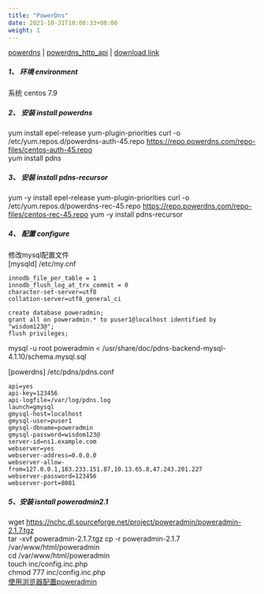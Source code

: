 ```yaml
---
title: "PowerDns"
date: 2021-10-31T10:08:33+08:00
weight: 1
---
```


[powerdns](https://doc.powerdns.com/) |
[powerdns_http_api](https://doc.powerdns.com/authoritative/http-api/index.html) |
[download link](https://repo.powerdns.com/)

##### 1、 环境 environment  
系统 centos 7.9

##### 2、 安装 install  powerdns
yum install epel-release yum-plugin-priorities 
curl -o /etc/yum.repos.d/powerdns-auth-45.repo https://repo.powerdns.com/repo-files/centos-auth-45.repo   
yum install pdns  


##### 3、 安装 install pdns-recursor   
yum -y install epel-release yum-plugin-priorities
curl -o /etc/yum.repos.d/powerdns-rec-45.repo https://repo.powerdns.com/repo-files/centos-rec-45.repo
yum -y install pdns-recursor

##### 4、 配置 configure  
修改mysql配置文件  
[mysqld] /etc/my.cnf  
```
innodb_file_per_table = 1 
innodb_flush_log_at_trx_commit = 0
character-set-server=utf8
collation-server=utf8_general_ci
```
```
create database poweradmin;  
grant all on poweradmin.* to puser1@localhost identified by "wisdom123@";  
flush privileges;
```  

mysql -u root poweradmin < /usr/share/doc/pdns-backend-mysql-4.1.10/schema.mysql.sql

[powerdns]  /etc/pdns/pdns.conf
```
api=yes
api-key=123456
api-logfile=/var/log/pdns.log
launch=gmysql
gmysql-host=localhost
gmysql-user=puser1
gmysql-dbname=poweradmin
gmysql-password=wisdom123@
server-id=ns1.example.com
webserver=yes
webserver-address=0.0.0.0
webserver-allow-from=127.0.0.1,183.233.151.87,10.13.65.8,47.243.201.227
webserver-password=123456
webserver-port=8081
```

##### 5、安装 isntall poweradmin2.1  
wget https://nchc.dl.sourceforge.net/project/poweradmin/poweradmin-2.1.7.tgz  
tar -xvf poweradmin-2.1.7.tgz
cp -r poweradmin-2.1.7 /var/www/html/poweradmin  
cd /var/www/html/poweradmin  
touch inc/config.inc.php  
chmod 777 inc/config.inc.php  
[使用浏览器配置poweradmin](http://ip/poweradmin/install/)